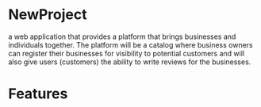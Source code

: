 # NewProject
 a web application that provides a platform that brings businesses and individuals together. The platform will be a catalog where business owners can register their businesses for visibility to potential customers and will also give users (customers) the ability to write reviews for the businesses. 
# Features
